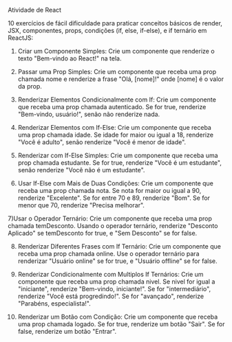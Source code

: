 Atividade de React

10 exercícios de fácil dificuldade para praticar conceitos básicos de render, JSX, componentes, props, condições (if, else, if-else), e if ternário em ReactJS: 

 

1) Criar um Componente Simples: 
Crie um componente que renderize o texto "Bem-vindo ao React!" na tela. 

 

2) Passar uma Prop Simples: 
Crie um componente que receba uma prop chamada nome e renderize a frase "Olá, [nome]!" onde [nome] é o valor da prop. 

 

3) Renderizar Elementos Condicionalmente com If: 
Crie um componente que receba uma prop chamada autenticado. Se for true, renderize "Bem-vindo, usuário!", senão não renderize nada. 

 

4) Renderizar Elementos com If-Else: 
Crie um componente que receba uma prop chamada idade. Se idade for maior ou igual a 18, renderize "Você é adulto", senão renderize "Você é menor de idade". 

 

5) Renderizar com If-Else Simples: 
Crie um componente que receba uma prop chamada estudante. Se for true, renderize "Você é um estudante", senão renderize "Você não é um estudante". 

 

6) Usar If-Else com Mais de Duas Condições: 
Crie um componente que receba uma prop chamada nota. Se nota for maior ou igual a 90, renderize "Excelente". Se for entre 70 e 89, renderize "Bom". Se for menor que 70, renderize "Precisa melhorar". 

 

7)Usar o Operador Ternário: 
Crie um componente que receba uma prop chamada temDesconto. Usando o operador ternário, renderize "Desconto Aplicado" se temDesconto for true, e "Sem Desconto" se for false. 

 

8) Renderizar Diferentes Frases com If Ternário: 
Crie um componente que receba uma prop chamada online. Use o operador ternário para renderizar "Usuário online" se for true, e "Usuário offline" se for false. 


9) Renderizar Condicionalmente com Multiplos If Ternários: 
Crie um componente que receba uma prop chamada nivel. Se nivel for igual a "iniciante", renderize "Bem-vindo, iniciante!". Se for "intermediário", renderize "Você está progredindo!". Se for "avançado", renderize "Parabéns, especialista!". 

 

10) Renderizar um Botão com Condição: 
Crie um componente que receba uma prop chamada logado. Se for true, renderize um botão "Sair". Se for false, renderize um botão "Entrar".
